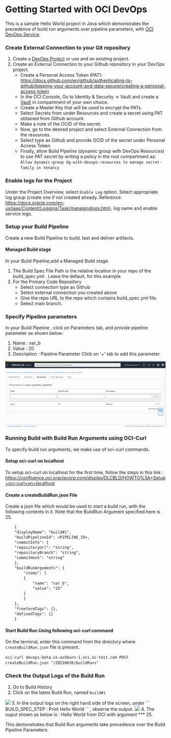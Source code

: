 # Getting Started with OCI DevOps
This is a sample Hello World project in Java which demonstrates the precedence of build run arguments over pipeline parameters, with [OCI DevOps Service](https://www.oracle.com/devops/devops-service/).

### Create External Connection to your Git repository 

1. Create a [DevOps Project](https://docs.oracle.com/en-us/iaas/Content/devops/using/devops_projects.htm) or use and an existing project. 
2. Create an External Connection to your Github repository in your DevOps project.
   - Create a Personal Access Token (PAT): https://docs.github.com/en/github/authenticating-to-github/keeping-your-account-and-data-secure/creating-a-personal-access-token
   - In the OCI Console, Go to Identity & Security -> Vault and create a [Vault]( https://docs.oracle.com/en-us/iaas/Content/KeyManagement/Concepts/keyoverview.htm) in compartment of your own choice.
   - Create a Master Key that will be used to encrypt the PATs. 
   - Select Secrets from under Resources and create a secret using PAT obtained from Github account.
   - Make a note of the OCID of the secret.
   - Now, go to the desired project and select External Connection from the resources.
   - Select type as Github and provide OCID of the secret under Personal Access Token.
   - Finally, allow Build Pipeline (dynamic group with DevOps Resources) to use PAT secret by writing a policy in the root compartment as: ``` Allow dynamic-group dg-with-devops-resources to manage secret-family in tenancy```
  

### Enable logs for the Project 
Under the Project Overview, select ```Enable Log``` option. Select appropriate log group (create one if not created already. Reference: https://docs.oracle.com/en-us/iaas/Content/Logging/Task/managinglogs.htm), log name and enable service logs.

### Setup your Build Pipeline

Create a new Build Pipeline to build, test and deliver artifacts. 

#### Managed Build stage

In your Build Pipeline,add a Managed Build stage. 

1. The Build Spec File Path is the relative location in your repo of the build_spec.yml . Leave the default, for this example. 
2. For the Primary Code Repository 
   - Select connection type as Github
   - Select external connection you created above
   - Give the repo URL to the repo which contains build_spec.yml file.
   - Select main branch.
 
### Specify Pipeline parameters

In your Build Pipeline , click on Parameters tab, and provide pipeline parameter as shown below:
1. Name : var_b
2. Value : 20
3. Description : Pipeline Parameter
Click on '+' tab to add this parameter. 
<img src="pipeline_param.png" />

 
### Running Build with Build Run Arguments using OCI-Curl 

To specify build run arguments, we make use of oci-curl commands.

#### Setup oci-curl on localhost

To setup oci-curl on localhost for the first time, follow the steps in this link :
https://confluence.oci.oraclecorp.com/display/DLCBLD/HOWTO%3A+Setup+oci-curl+on+localhost

#### Create a createBuildRun.json File

Create a json file which would be used to start a build run, with the following contents in it. Note that the BuildRun Argument specified here is 25.

```
    {
    "displayName": "build#1",
    "buildPipelineId": <PIPELINE_ID>,
    "commitInfo": {
    "repositoryUrl": "string",
    "repositoryBranch": "string",
    "commitHash": "string"
    },
    "buildRunArguments": {
        "items": [
        {
            "name": "var_b",
            "value": "25"
        }
        ]
    },
    "freeformTags": {},
    "definedTags": {}
    }
```

#### Start Build Run Using following oci-curl command 

On the terminal, enter this command from the directory where ```createBuildRun.json``` file is present.

``` oci-curl devops-beta.us-ashburn-1.oci.oc-test.com POST createBuildRun.json "/20210630/buildRuns" ```


### Check the Output Logs of the Build Run 

1. Go to Build History
2. Click on the latest Build Run, named ```build#1```
<img src = "build_history.png"/>
3. In the output logs on the right hand side of the screen, under ``` BUILD_SPEC_STEP : Print Hello World ```, observe the output. 
<img src ="output_logs.png"/>
4. The ouput shown as below is : Hello World from OCI with argument *** 25. 

This demonstrates that Build Run arguments take precedence over the Build Pipeline Parameters. 



